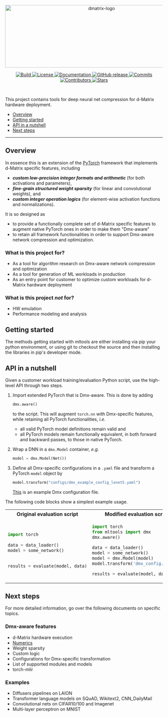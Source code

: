 <p align="center">
  <picture>
    <source media="(prefers-color-scheme: dark)" srcset="https://github.com/d-matrix-ai/mltools/assets/139168891/cf45cefd-f2d1-44ef-ae14-13fa98b9f52e">
    <source media="(prefers-color-scheme: light)" srcset="https://github.com/d-matrix-ai/mltools/assets/139168891/7e745aae-44e2-427a-9a6d-bd7eea1cde1f">
    <img alt="dmatrix-logo" src="https://github.com/d-matrix-ai/mltools/assets/139168891/6dd0dad4-5308-4280-a935-34987ee60188" width="600" height="200" style="max-width: 100%;"> 
  </picture>
</p>

<p align="center">
    <a href="https://github.com/d-matrix-ai/dmx-mltools/actions/workflows/python-app.yml">
        <img alt="Build" src="https://img.shields.io/github/actions/workflow/status/d-matrix-ai/dmx-mltools/python-app.yml">
    </a>
    <a href="https://github.com/d-matrix-ai/dmx-mltools/blob/main/LICENSE">
        <img alt="License" src="https://img.shields.io/github/license/d-matrix-ai/dmx-mltools">
    </a>
    <a href="PLACEHOLDER">
        <img alt="Documentation" src="https://img.shields.io/website/http/PLACEHOLDER?down_color=red&down_message=offline&up_message=online&label=docs">
    </a>
    <a href="https://github.com/d-matrix-ai/dmx-mltools/releases">
        <img alt="GitHub release" src="https://img.shields.io/github/downloads/d-matrix-ai/dmx-mltools/total?label=release">
    </a>
    <a href="https://github.com/d-matrix-ai/dmx-mltools/commits/main">
        <img alt="Commits" src="https://img.shields.io/github/last-commit/d-matrix-ai/dmx-mltools/main">
    </a>
    <a href="https://github.com/d-matrix-ai/dmx-mltools/graphs/contributors">
        <img alt="Contributors" src="https://img.shields.io/github/contributors-anon/d-matrix-ai/dmx-mltools">
    </a>
    <a href="https://github.com/d-matrix-ai/dmx-mltools">
        <img alt="Stars" src="https://img.shields.io/github/stars/d-matrix-ai/dmx-mltools">
    </a>
</p>
<br/>

This project contains tools for deep neural net compression for d-Matrix hardware deployment.

  - [Overview](#overview)
  - [Getting started](#getting-started)
  - [API in a nutshell](#api-in-a-nutshell)
  - [Next steps](#next-steps)

---

## Overview

In essence this is an extension of the [PyTorch](https://pytorch.org/) framework that implements d-Matrix specific features, including 
- ***custom low-precision integer formats and arithmetic*** (for both activations and parameters), 
- ***fine-grain structured weight sparsity*** (for linear and convolutional weights), and 
- ***custom integer operation logics*** (for element-wise activation functions and normalizations).

It is so designed as 
- to provide a functionally complete set of d-Matrix specific features to augment native PyTorch ones in order to make them "Dmx-aware"
- to retain all framework functionalities in order to support Dmx-aware network compression and optimization.

### What is this project for?

- As a tool for algorithm research on Dmx-aware network compression and optimization
- As a tool for generation of ML workloads in production
- As an entry point for customer to optimize custom workloads for d-Matrix hardware deployment

### What is this project ***not*** for?

- HW emulation
- Performance modeling and analysis

## Getting started

The methods getting started with mltools are either
installing via pip your python environment, or using git to checkout the source
and then installing the libraries in pip's developer mode.
    
## API in a nutshell

Given a customer workload training/evaluation Python script, use the high-level API through two steps.

1. Import extended PyTorch that is Dmx-aware.  This is done by adding

    ```python
    dmx.aware()
    ```

    to the script.  This will augment `torch.nn` with Dmx-specific features, while retaining all PyTorch functionalities, _i.e._

    - all valid PyTorch model definitions remain valid and
    - all PyTorch models remain functionally equivalent, in both forward and backward passes, to those in native PyTorch.

2. Wrap a DNN in a `dmx.Model` container, _e.g._
   
    ```python
    model = dmx.Model(Net())
    ```

3. Define all Dmx-specific configurations in a `.yaml` file and transform a PyTorch `model` object by

    ```python
    model.transform("configs/dmx_example_config_lenet5.yaml")
    ```

    [This](configs/dmx_example_config_lenet5.yaml) is an example Dmx configuration file.  

The following code blocks show a simplest example usage.  

<table>
<tr>
<th>Original evaluation script</th>
<th>Modified evaluation script</th>
</tr>
<tr>
<td>

```python
import torch​
​
data = data_loader()​
model = some_network()​

​​
results = evaluate(model, data)​
```

</td>
<td>

```python
import torch​
from mltools import dmx
dmx.aware()

data = data_loader()​
model = some_network()​
model = dmx.Model(model)
model.transform('dmx_config.yaml') ​

results = evaluate(model, data)​
```

</td>
</tr>
</table>

## Next steps

For more detailed information, go over the following documents on specific topics.

### Dmx-aware features

- d-Matrix hardware execution
- [Numerics](docs/numerics.rst)
- Weight sparsity
- Custom logic
- Configurations for Dmx-specific transformation
- List of supported modules and models
- torch-mlir

### Examples

- Diffusers pipelines on LAION
- Transformer language models on SQuAD, Wikitext2, CNN_DailyMail
- Convolutional nets on CIFAR10/100 and Imagenet
- Multi-layer perceptron on MNIST

